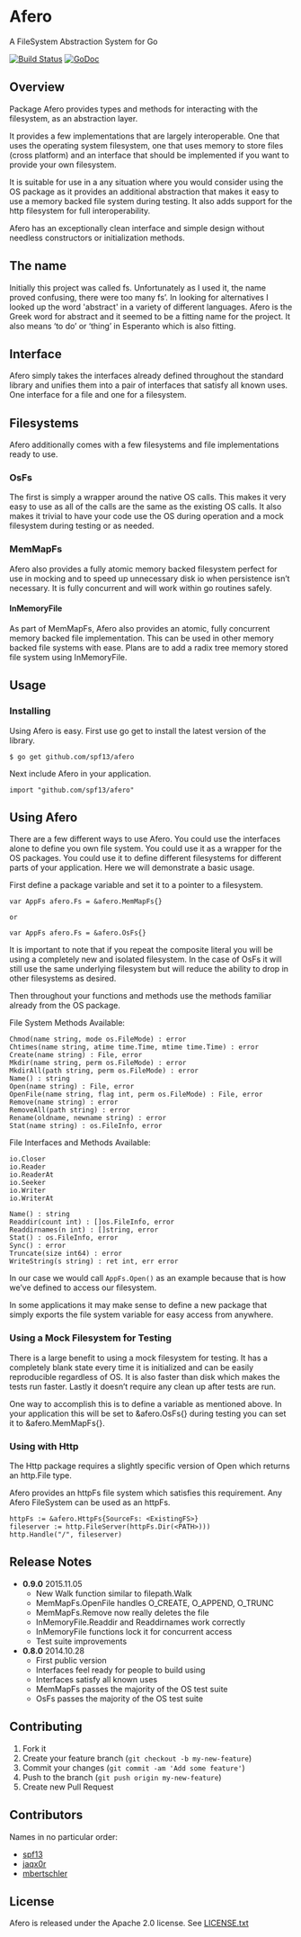 # Afero

A FileSystem Abstraction System for Go

[![Build Status](https://travis-ci.org/spf13/afero.svg)](https://travis-ci.org/spf13/afero) [![GoDoc](https://godoc.org/github.com/spf13/afero?status.svg)](https://godoc.org/github.com/spf13/afero)

## Overview

Package Afero provides types and methods for interacting with the filesystem,
as an abstraction layer.

It provides a few implementations that are largely interoperable. One that
uses the operating system filesystem, one that uses memory to store files
(cross platform) and an interface that should be implemented if you want to
provide your own filesystem.

It is suitable for use in a any situation where you would consider using
the OS package as it provides an additional abstraction that makes it
easy to use a memory backed file system during testing. It also adds
support for the http filesystem for full interoperability.

Afero has an exceptionally clean interface and simple design without needless
constructors or initialization methods.

## The name

Initially this project was called fs. Unfortunately as I used it, the
name proved confusing, there were too many fs’. In looking for
alternatives I looked up the word 'abstract' in a variety of different
languages. Afero is the Greek word for abstract and it seemed to be a
fitting name for the project. It also means ‘to do’ or ‘thing’ in
Esperanto which is also fitting.

## Interface

Afero simply takes the interfaces already defined throughout the standard
library and unifies them into a pair of interfaces that satisfy all
known uses. One interface for a file and one for a filesystem.

## Filesystems

Afero additionally comes with a few filesystems and file implementations
ready to use.

### OsFs

The first is simply a wrapper around the native OS calls. This makes it
very easy to use as all of the calls are the same as the existing OS
calls. It also makes it trivial to have your code use the OS during
operation and a mock filesystem during testing or as needed.

### MemMapFs

Afero also provides a fully atomic memory backed filesystem perfect for use in
mocking and to speed up unnecessary disk io when persistence isn’t
necessary. It is fully concurrent and will work within go routines
safely.

#### InMemoryFile

As part of MemMapFs, Afero also provides an atomic, fully concurrent memory
backed file implementation. This can be used in other memory backed file
systems with ease. Plans are to add a radix tree memory stored file
system using InMemoryFile. 

## Usage


### Installing
Using Afero is easy. First use go get to install the latest version
of the library.

    $ go get github.com/spf13/afero

Next include Afero in your application.

    import "github.com/spf13/afero"

## Using Afero

There are a few different ways to use Afero. You could use the
interfaces alone to define you own file system. You could use it as a
wrapper for the OS packages. You could use it to define different
filesystems for different parts of your application. Here we will
demonstrate a basic usage.

First define a package variable and set it to a pointer to a filesystem.

    var AppFs afero.Fs = &afero.MemMapFs{}

    or

    var AppFs afero.Fs = &afero.OsFs{}

It is important to note that if you repeat the composite literal you
will be using a completely new and isolated filesystem. In the case of
OsFs it will still use the same underlying filesystem but will reduce
the ability to drop in other filesystems as desired.

Then throughout your functions and methods use the methods familiar
already from the OS package.

File System Methods Available:

	Chmod(name string, mode os.FileMode) : error
	Chtimes(name string, atime time.Time, mtime time.Time) : error
	Create(name string) : File, error
	Mkdir(name string, perm os.FileMode) : error
	MkdirAll(path string, perm os.FileMode) : error
	Name() : string
	Open(name string) : File, error
	OpenFile(name string, flag int, perm os.FileMode) : File, error
	Remove(name string) : error
	RemoveAll(path string) : error
	Rename(oldname, newname string) : error
	Stat(name string) : os.FileInfo, error

File Interfaces and Methods Available:

	io.Closer
	io.Reader
	io.ReaderAt
	io.Seeker
	io.Writer
	io.WriterAt
	
	Name() : string
	Readdir(count int) : []os.FileInfo, error
	Readdirnames(n int) : []string, error
	Stat() : os.FileInfo, error
	Sync() : error
	Truncate(size int64) : error
	WriteString(s string) : ret int, err error
       

In our case we would call `AppFs.Open()` as an example because that is how we’ve defined to
access our filesystem.

In some applications it may make sense to define a new package that
simply exports the file system variable for easy access from anywhere.


### Using a Mock Filesystem for Testing

There is a large benefit to using a mock filesystem for testing. It has
a completely blank state every time it is initialized and can be easily
reproducible regardless of OS. It is also faster than disk which makes
the tests run faster. Lastly it doesn’t require any clean up after tests
are run.

One way to accomplish this is to define a variable as mentioned above.
In your application this will be set to &afero.OsFs{} during testing you
can set it to &afero.MemMapFs{}.

### Using with Http

The Http package requires a slightly specific version of Open which
returns an http.File type.

Afero provides an httpFs file system which satisfies this requirement.
Any Afero FileSystem can be used as an httpFs.

	httpFs := &afero.HttpFs{SourceFs: <ExistingFS>}
	fileserver := http.FileServer(httpFs.Dir(<PATH>)))
    http.Handle("/", fileserver)


## Release Notes
* **0.9.0** 2015.11.05
  * New Walk function similar to filepath.Walk
  * MemMapFs.OpenFile handles O_CREATE, O_APPEND, O_TRUNC
  * MemMapFs.Remove now really deletes the file
  * InMemoryFile.Readdir and Readdirnames work correctly
  * InMemoryFile functions lock it for concurrent access
  * Test suite improvements
* **0.8.0** 2014.10.28
  * First public version
  * Interfaces feel ready for people to build using
  * Interfaces satisfy all known uses
  * MemMapFs passes the majority of the OS test suite
  * OsFs passes the majority of the OS test suite

## Contributing

1. Fork it
2. Create your feature branch (`git checkout -b my-new-feature`)
3. Commit your changes (`git commit -am 'Add some feature'`)
4. Push to the branch (`git push origin my-new-feature`)
5. Create new Pull Request

## Contributors

Names in no particular order:

* [spf13](https://github.com/spf13)
* [jaqx0r](https://github.com/jaqx0r)
* [mbertschler](https://github.com/mbertschler)

## License

Afero is released under the Apache 2.0 license. See [LICENSE.txt](https://github.com/spf13/afero/blob/master/LICENSE.txt)
